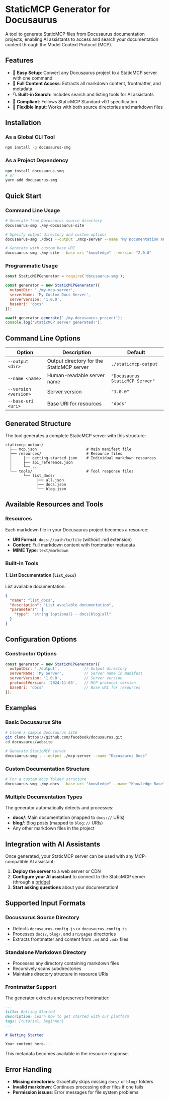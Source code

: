 # StaticMCP Generator for Docusaurus

A tool to generate StaticMCP files from Docusaurus documentation projects, enabling AI assistants to access and search your documentation content through the Model Context Protocol (MCP).

## Features

- 🚀 **Easy Setup**: Convert any Docusaurus project to a StaticMCP server with one command
- 📖 **Full Content Access**: Extracts all markdown content, frontmatter, and metadata
- 🔍 **Built-in Search**: Includes search and listing tools for AI assistants
- 🎯 **Compliant**: Follows StaticMCP Standard v0.1 specification
- 🔄 **Flexible Input**: Works with both source directories and markdown files

## Installation

### As a Global CLI Tool

```bash
npm install -g docusaurus-smg
```

### As a Project Dependency

```bash
npm install docusaurus-smg
# or
yarn add docusaurus-smg
```

## Quick Start

### Command Line Usage

```bash
# Generate from Docusaurus source directory
docusaurus-smg ./my-docusaurus-site

# Specify output directory and custom options
docusaurus-smg ./docs --output ./mcp-server --name "My Documentation API"

# Generate with custom base URI
docusaurus-smg ./my-site --base-uri "knowledge" --version "2.0.0"
```

### Programmatic Usage

```javascript
const StaticMCPGenerator = require('docusaurus-smg');

const generator = new StaticMCPGenerator({
  outputDir: './my-mcp-server',
  serverName: 'My Custom Docs Server',
  serverVersion: '1.0.0',
  baseUri: 'docs'
});

await generator.generate('./my-docusaurus-project');
console.log('StaticMCP server generated!');
```

## Command Line Options

| Option | Description | Default |
|--------|-------------|---------|
| `--output <dir>` | Output directory for the StaticMCP server | `./staticmcp-output` |
| `--name <name>` | Human-readable server name | `"Docusaurus StaticMCP Server"` |
| `--version <version>` | Server version | `"1.0.0"` |
| `--base-uri <uri>` | Base URI for resources | `"docs"` |

## Generated Structure

The tool generates a complete StaticMCP server with this structure:

```
staticmcp-output/
  ├── mcp.json                      # Main manifest file
  ├── resources/                    # Resource files
  │     ├── getting-started.json    # Individual markdown resources
  │     ├── api_reference.json
  │     └── ...
  └── tools/                        # Tool response files
        └── list_docs/
              ├── all.json
              ├── docs.json
              └── blog.json
```

## Available Resources and Tools

### Resources

Each markdown file in your Docusaurus project becomes a resource:

- **URI Format**: `docs://path/to/file` (without .md extension)
- **Content**: Full markdown content with frontmatter metadata
- **MIME Type**: `text/markdown`

### Built-in Tools

#### 1. List Documentation (`list_docs`)

List available documentation:

```json
{
  "name": "list_docs", 
  "description": "List available documentation",
  "parameters": {
    "type": "string (optional) - docs|blog|all"
  }
}
```

## Configuration Options

### Constructor Options

```javascript
const generator = new StaticMCPGenerator({
  outputDir: './output',           // Output directory
  serverName: 'My Server',         // Server name in manifest
  serverVersion: '1.0.0',          // Server version
  protocolVersion: '2024-11-05',   // MCP protocol version
  baseUri: 'docs'                  // Base URI for resources
});
```

## Examples

### Basic Docusaurus Site

```bash
# Clone a sample Docusaurus site
git clone https://github.com/facebook/docusaurus.git
cd docusaurus/website

# Generate StaticMCP server
docusaurus-smg . --output ./mcp-server --name "Docusaurus Docs"
```

### Custom Documentation Structure

```bash
# For a custom docs folder structure
docusaurus-smg ./my-docs --base-uri "knowledge" --name "Knowledge Base"
```

### Multiple Documentation Types

The generator automatically detects and processes:

- **docs/**: Main documentation (mapped to `docs://` URIs)
- **blog/**: Blog posts (mapped to `blog://` URIs)
- Any other markdown files in the project

## Integration with AI Assistants

Once generated, your StaticMCP server can be used with any MCP-compatible AI assistant:

1. **Deploy the server** to a web server or CDN
2. **Configure your AI assistant** to connect to the StaticMCP server (through a [bridge](https://staticmcp.com/docs/bridge))
3. **Start asking questions** about your documentation!

## Supported Input Formats

### Docusaurus Source Directory

- Detects `docusaurus.config.js` or `docusaurus.config.ts`
- Processes `docs/`, `blog/`, and `src/pages` directories
- Extracts frontmatter and content from `.md` and `.mdx` files

### Standalone Markdown Directory

- Processes any directory containing markdown files
- Recursively scans subdirectories
- Maintains directory structure in resource URIs

### Frontmatter Support

The generator extracts and preserves frontmatter:

```markdown
---
title: Getting Started
description: Learn how to get started with our platform
tags: [tutorial, beginner]
---

# Getting Started

Your content here...
```

This metadata becomes available in the resource response.

## Error Handling

- **Missing directories**: Gracefully skips missing `docs/` or `blog/` folders
- **Invalid markdown**: Continues processing other files if one fails
- **Permission issues**: Error messages for file system problems
